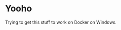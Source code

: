 <!-- TITLE: Home -->
<!-- SUBTITLE: A quick summary of Home -->

# Yooho
Trying to get this stuff to work on Docker on Windows.
